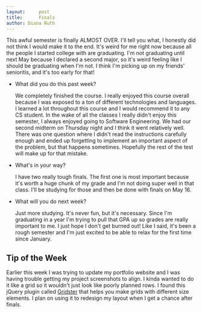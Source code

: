 ```yaml
---
layout:     post
title:      Finals
author: Diana Ruth
---
```


This awful semester is finally ALMOST OVER. I'll tell you what, I honestly did not think I would make it to the end. It's weird for me right now because all the people I started college with are graduating. I'm not graduating until next May because I declared a second major, so it's weird feeling like I should be graduating when I'm not. I think I'm picking up on my friends' senioritis, and it's too early for that! 

- What did you do this past week?

    We completely finished the course. I really enjoyed this course overall because I was exposed to a ton of different technologies and languages. I learned a lot throughout this course and I would recommend it to any CS student. In the wake of all the classes I really didn't enjoy this semester, I always enjoyed going to Software Engineering. We had our second midterm on Thursday night and I think it went relatively well. There was one question where I didn't read the instructions carefully enough and ended up forgetting to implement an important aspect of the problem, but that happens sometimes. Hopefully the rest of the test will make up for that mistake.

- What's in your way?

    I have two really tough finals. The first one is most important because it's worth a huge chunk of my grade and I'm not doing super well in that class. I'll be studying for those and then be done with finals on May 16.
    
- What will you do next week?

    Just more studying. It's never fun, but it's necessary. Since I'm graduating in a year I'm trying to pull that GPA up so grades are really important to me. I just hope I don't get burned out! Like I said, it's been a rough semester and I'm just excited to be able to relax for the first time since January.

Tip of the Week
---------------
Earlier this week I was trying to update my portfolio website and I was having trouble getting my project screenshots to align. I kinda wanted to do it like a grid so it wouldn't just look like poorly planned rows. I found this jQuery plugin called [Gridster](http://gridster.net/) that helps you make grids with different size elements. I plan on using it to redesign my layout when I get a chance after finals.
